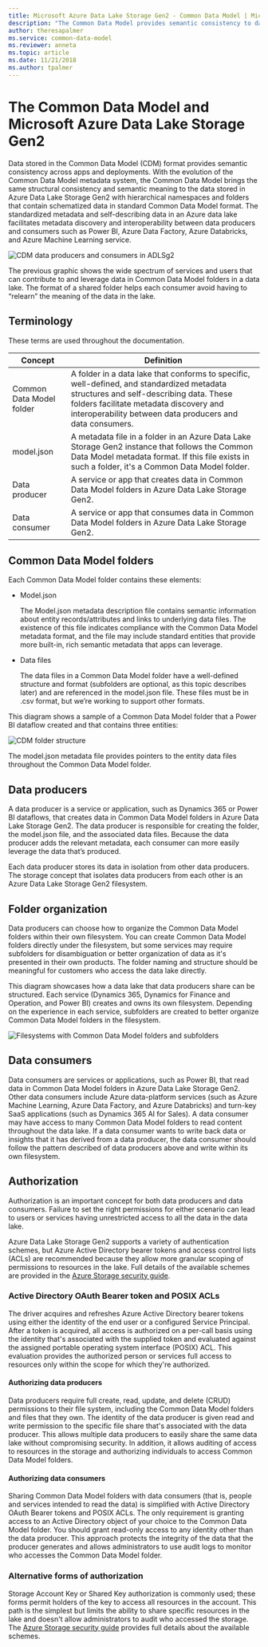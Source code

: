 ```yaml
---
title: Microsoft Azure Data Lake Storage Gen2 - Common Data Model | Microsoft Docs
description: "The Common Data Model provides semantic consistency to data in Microsoft Azure Data Lake Storage Gen2."
author: theresapalmer
ms.service: common-data-model
ms.reviewer: anneta
ms.topic: article
ms.date: 11/21/2018
ms.author: tpalmer
---
```


# The Common Data Model and Microsoft Azure Data Lake Storage Gen2

Data stored in the Common Data Model (CDM) format provides semantic consistency across apps and deployments. With the evolution of the Common Data Model metadata system, the Common Data Model brings the same structural consistency and semantic meaning to the data stored in Azure Data Lake Storage Gen2 with hierarchical namespaces and folders that contain schematized data in standard Common Data Model format. The standardized metadata and self-describing data in an Azure data lake facilitates metadata discovery and interoperability between data producers and consumers such as Power BI, Azure Data Factory, Azure Databricks, and Azure Machine Learning service.

![CDM data producers and consumers in ADLSg2](media/cdm-data-lake.png)

The previous graphic shows the wide spectrum of services and users that can contribute to and leverage data in Common Data Model folders in a data lake. The format of a shared folder helps each consumer avoid having to “relearn” the meaning of the data in the lake.

## Terminology

These terms are used throughout the documentation.

| Concept | Definition |
|--|--|
|    Common Data Model folder       |    A folder in a data lake that conforms to specific, well-defined, and standardized metadata structures and self-describing data. These folders facilitate metadata discovery and interoperability between data producers and data consumers.    |
|   model.json |    A metadata file in a folder in an Azure Data Lake Storage Gen2 instance that follows the Common Data Model metadata format. If this file exists in such a folder, it's a Common Data Model folder.   |
|    Data producer    |    A service or app that creates data in Common Data Model folders in Azure Data Lake Storage Gen2.  |
|    Data consumer    |    A service or app that consumes data in Common Data Model folders in Azure Data Lake Storage Gen2.      |

## Common Data Model folders

Each Common Data Model folder contains these elements:

- Model.json

    The Model.json metadata description file contains semantic information about entity records/attributes and links to underlying data files. The existence of this file indicates compliance with the Common Data Model metadata format, and the file may include standard entities that provide more built-in, rich semantic metadata that apps can leverage.

- Data files

    The data files in a Common Data Model folder have a well-defined structure and format (subfolders are optional, as this topic describes later) and are referenced in the model.json file. These files must be in .csv format, but we’re working to support other formats.

This diagram shows a sample of a Common Data Model folder that a Power BI dataflow created and that contains three entities:

![CDM folder structure](media/cdm-folder.png)

The model.json metadata file provides pointers to the entity data files throughout the Common Data Model folder.

## Data producers

A data producer is a service or application, such as Dynamics 365 or Power BI dataflows, that creates data in Common Data Model folders in Azure Data Lake Storage Gen2. The data producer is responsible for creating the folder, the model.json file, and the associated data files. Because the data producer adds the relevant metadata, each consumer can more easily leverage the data that’s produced.

Each data producer stores its data in isolation from other data producers. The storage concept that isolates data producers from each other is an Azure Data Lake Storage Gen2 filesystem.

## Folder organization

Data producers can choose how to organize the Common Data Model folders within their own filesystem. You can create Common Data Model folders directly under the filesystem, but some services may require subfolders for disambiguation or better organization of data as it's presented in their own products. The folder naming and structure should be meaningful for customers who access the data lake directly.

This diagram showcases how a data lake that data producers share can be structured. Each service (Dynamics 365, Dynamics for Finance and Operation, and Power BI) creates and owns its own filesystem. Depending on the experience in each service, subfolders are created to better organize Common Data Model folders in the filesystem.

![Filesystems with Common Data Model folders and subfolders](media/cdm-filesystems.png)

## Data consumers

Data consumers are services or applications, such as Power BI, that read data in Common Data Model folders in Azure Data Lake Storage Gen2. Other data consumers include Azure data-platform services (such as Azure Machine Learning, Azure Data Factory, and Azure Databricks) and turn-key SaaS applications (such as Dynamics 365 AI for Sales). A data consumer may have access to many Common Data Model folders to read content throughout the data lake. If a data consumer wants to write back data or insights that it has derived from a data producer, the data consumer should follow the pattern described of data producers above and write within its own filesystem.

## Authorization

Authorization is an important concept for both data producers and data consumers. Failure to set the right permissions for either scenario can lead to users or services having unrestricted access to all the data in the data lake.

Azure Data Lake Storage Gen2 supports a variety of authentication schemes, but Azure Active Directory bearer tokens and access control lists (ACLs) are recommended because they allow more granular scoping of permissions to resources in the lake. Full details of the available schemes are provided in the [Azure Storage security guide](https://docs.microsoft.com/azure/storage/common/storage-security-guide).

### Active Directory OAuth Bearer token and POSIX ACLs

The driver acquires and refreshes Azure Active Directory bearer tokens using either the identity of the end user or a configured Service Principal. After a token is acquired, all access is authorized on a per-call basis using the identity that's associated with the supplied token and evaluated against the assigned portable operating system interface (POSIX) ACL. This evaluation provides the authorized person or services full access to resources only within the scope for which they're authorized.

#### Authorizing data producers

Data producers require full create, read, update, and delete (CRUD) permissions to their file system, including the Common Data Model folders and files that they own. The identity of the data producer is given read and write permission to the specific file share that's associated with the data producer. This allows multiple data producers to easily share the same data lake without compromising security. In addition, it allows auditing of access to resources in the storage and authorizing individuals to access Common Data Model folders.

#### Authorizing data consumers

Sharing Common Data Model folders with data consumers (that is, people and services intended to read the data) is simplified with Active Directory OAuth Bearer tokens and POSIX ACLs. The only requirement is granting access to an Active Directory object of your choice to the Common Data Model folder. You should grant read-only access to any identity other than the data producer. This approach protects the integrity of the data that the producer generates and allows administrators to use audit logs to monitor who accesses the Common Data Model folder. 

### Alternative forms of authorization

Storage Account Key or Shared Key authorization is commonly used; these forms permit holders of the key to access all resources in the account. This path is the simplest but limits the ability to share specific resources in the lake and doesn't allow administrators to audit who accessed the storage. The [Azure Storage security guide](https://docs.microsoft.com/azure/storage/common/storage-security-guide) provides full details about the available schemes.
